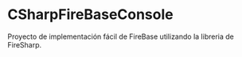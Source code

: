 # CSharpFireBaseConsole
Proyecto de implementación fácil de FireBase utilizando la libreria de FireSharp.

